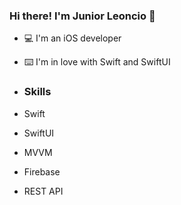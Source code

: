 ### Hi there! I'm Junior Leoncio 👋


- 💻 I'm an iOS developer
- ⌨️ I'm in love with Swift and SwiftUI

- <h3>Skills</h3>
- Swift
- SwiftUI
- MVVM
- Firebase
- REST API


  
